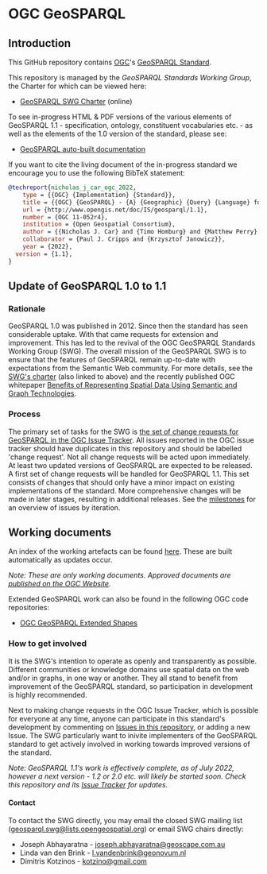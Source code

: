 # OGC GeoSPARQL

## Introduction
 
This GitHub repository contains [OGC](https://www.ogc.org/)'s [GeoSPARQL Standard](https://www.ogc.org/standards/geosparql).

This repository is managed by the _GeoSPARQL Standards Working Group_, the Charter for which can be viewed here:

* [GeoSPARQL SWG Charter](https://rawcdn.githack.com/opengeospatial/ogc-geosparql/f51bfe0643bb4010ba8a2ee2ae79e8335a55558c/charter/swg_charter.html) (online)

To see in-progress HTML & PDF versions of the various elements of GeoSPARQL 1.1 - specification, ontology, constituent vocabularies etc. - as well as the elements of the 1.0 version of the standard, please see:

* [GeoSPARQL auto-built documentation](https://opengeospatial.github.io/ogc-geosparql/)

If you want to cite the living document of the in-progress standard we encourage you to use the following BibTeX statement:

```bibtex
@techreport{nicholas_j_car_ogc_2022,
	type = {{OGC} {Implementation} {Standard}},
	title = {{OGC} {GeoSPARQL} - {A} {Geographic} {Query} {Language} for {RDF} {Data}},
	url = {http://www.opengis.net/doc/IS/geosparql/1.1},
	number = {OGC 11-052r4},
	institution = {Open Geospatial Consortium},
	author = {{Nicholas J. Car} and {Timo Homburg} and {Matthew Perry} and {John Herring} and {Frans Knibbe} and {Simon J.D. Cox} and {Joseph Abhayaratna} and {Mathias Bonduel}},
	collaborator = {Paul J. Cripps and {Krzysztof Janowicz}},
	year = {2022},
  version = {1.1},
}
```

## Update of GeoSPARQL 1.0 to 1.1

### Rationale
GeoSPARQL 1.0 was published in 2012. Since then the standard has seen considerable uptake. With that came requests for extension and improvement. This has led to the revival of the OGC GeoSPARQL Standards Working Group (SWG). The overall mission of the GeoSPARQL SWG is to ensure that the features of GeoSPARQL remain up-to-date with expectations from the Semantic Web community. For more details, see the [SWG's charter](https://portal.ogc.org/files/93345) (also linked to above) and the recently published OGC whitepaper [Benefits of Representing Spatial Data Using Semantic and Graph Technologies](http://docs.ogc.org/wp/19-078r1/19-078r1.html).

### Process
The primary set of tasks for the SWG is [the set of change requests for GeoSPARQL in the OGC Issue Tracker](http://ogc.standardstracker.org/requestlist.cgi?component=11-052r4&list_id=1094&product=OGC). All issues reported in the OGC issue tracker should have duplicates in this repository and should be labelled 'change request'.
Not all change requests will be acted upon immediately. At least two updated versions of GeoSPARQL are expected to be released. A first set of change requests will be handled for GeoSPARQL 1.1. This set consists of changes that should only have a minor impact on existing implementations of the standard. More comprehensive changes will be made in later stages, resulting in additional releases. See the [milestones](https://github.com/opengeospatial/ogc-geosparql/milestones) for an overview of issues by iteration. 

## Working documents
An index of the working artefacts can be found <a href="https://opengeospatial.github.io/ogc-geosparql/">here</a>. These are built automatically as updates occur. 

*Note: These are only working documents. Approved documents are <a href="https://www.ogc.org/standards/geosparql">published on the OGC Website</a>.*

Extended GeoSPARQL work can also be found in the following OGC code repositories:

* [OGC GeoSPARQL Extended Shapes](https://github.com/opengeospatial/ogc-geosparql-shapes)

### How to get involved
It is the SWG's intention to operate as openly and transparently as possible. Different communities or knowledge domains use spatial data on the web and/or in graphs, in one way or another. They all stand to benefit from improvement of the GeoSPARQL standard, so participation in development is highly recommended.

Next to making change requests in the OGC Issue Tracker, which is possible for everyone at any time, anyone can participate in this standard's development by commenting on [Issues in this repository](https://github.com/opengeospatial/ogc-geosparql/issues/), or adding a new Issue. The SWG particularly want to inivite implementers of the GeoSPARQL standard to get actively involved in working towards improved versions of the standard.

*Note: GeoSPARQL 1.1's work is effectively complete, as of July 2022, however a next version - 1.2 or 2.0 etc. will likely be started soon. Check this repository and its [Issue Tracker](https://github.com/opengeospatial/ogc-geosparql/issues) for updates.*

#### Contact
To contact the SWG directly, you may email the closed SWG mailing list (<geosparql.swg@lists.opengeospatial.org>) or email SWG chairs directly:

* Joseph Abhayaratna - <joseph.abhayaratna@geoscape.com.au>
* Linda van den Brink - <l.vandenbrink@geonovum.nl>
* Dimitris Kotzinos - <kotzino@gmail.com>

